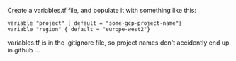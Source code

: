 Create a variables.tf file, and populate it with something like this:

```
variable "project" { default = "some-gcp-project-name"}
variable "region" { default = "europe-west2"}
```

variables.tf is in the .gitignore file, so project names don't accidently end up in github ...